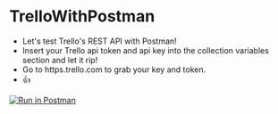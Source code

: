 # TrelloWithPostman
- Let's test Trello's REST API with Postman!
- Insert your Trello api token and api key into the collection variables section and let it rip!
- Go to https.trello.com to grab your key and token. 
-  👍

[![Run in Postman](https://run.pstmn.io/button.svg)](https://app.getpostman.com/run-collection/b4daebdd3ef63d0fb28f)
